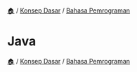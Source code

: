 [🏠](../../README.md) / [Konsep Dasar](../README.md) / [Bahasa Pemrograman](README.md)

# Java

[🏠](../../README.md) / [Konsep Dasar](../README.md) / [Bahasa Pemrograman](README.md)
